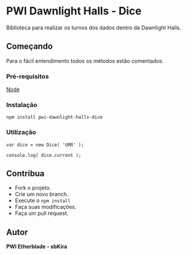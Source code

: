 # PWI Dawnlight Halls - Dice
Biblioteca para realizar os turnos dos dados dentro da Dawnlight Halls.

## Começando
Para o fácil entendimento todos os métodos estão comentados.

### Pré-requisitos
[Node](nodejs.org)

### Instalação
```npm install pwi-dawnlight-halls-dice```

### Utilização ###
```node
var dice = new Dice( 'URR' );

console.log( dice.current );
```

## Contribua
* Fork o projeto.
* Crie um novo branch.
* Execute o ```npm install```
* Faça suas modificações.
* Faça um pull request.

## Autor
**PWI Etherblade - sbKira**